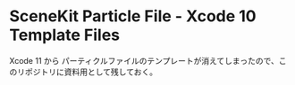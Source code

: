 # SceneKit Particle File - Xcode 10 Template Files

Xcode 11 から パーティクルファイルのテンプレートが消えてしまったので、このリポジトリに資料用として残しておく。